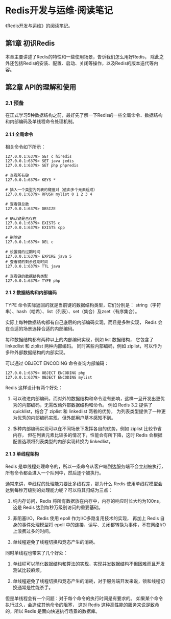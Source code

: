 # Redis开发与运维·阅读笔记

《Redis开发与运维》的阅读笔记。

## 第1章 初识Redis

本章主要讲述了Redis的特性和一些使用场景，告诉我们怎么用好Redis，
除此之外还包括Redis的安装、配置、启动、关闭等操作，以及Redis的版本迭代等内容。

## 第2章 API的理解和使用

### 2.1 预备

在正式学习5种数据结构之前，最好先了解一下Redis的一些全局命令、数据结构和内部编码及单线程命令处理机制。

#### 2.1.1 全局命令

相关命令如下所示：

```
127.0.0.1:6379> SET c hiredis
127.0.0.1:6379> SET java jedis
127.0.0.1:6379> SET php phpredis

# 查看所有键
127.0.0.1:6379> KEYS *

# 插入一个类型为列表的键值对（值由多个元素组成）
127.0.0.1:6379> RPUSH mylist 0 1 2 3 4

# 查看键总数
127.0.0.1:6379> DBSIZE

# 确认键是否存在
127.0.0.1:6379> EXISTS c
127.0.0.1:6379> EXISTS cpp

# 删除键
127.0.0.1:6379> DEL c

# 设置键的过期时间
127.0.0.1:6379> EXPIRE java 5
# 查看键的剩余过期时间
127.0.0.1:6379> TTL java

# 查看键的数据结构类型
127.0.0.1:6379> TYPE php
```

#### 2.1.2 数据结构和内部编码

TYPE 命令实际返回的就是当前键的数据结构类型，它们分别是：
string（字符串）、hash（哈希）、list（列表）、set（集合）及zset（有序集合）。

实际上每种数据结构都有自己底层的内部编码实现，而且是多种实现，
Redis 会在合适的场景选择合适的内部编码。

每种数据结构都有两种以上的内部编码实现，例如 list 数据结构，
它包含了 linkedlist 和 ziplist 两种内部编码。
同时某些内部编码，例如 ziplist，可以作为多种外部数据结构的内部实现。

可以通过 OBJECT ENCODING 命令查询内部编码：

```
127.0.0.1:6379> OBJECT ENCODING php
127.0.0.1:6379> OBJECT ENCODING mylist
```

Redis 这样设计有两个好处：

1. 可以改进内部编码，而对外的数据结构和命令没有影响，这样一旦开发出更优秀的内部编码，无需改动外部数据结构和命令。
   例如 Redis 3.2 提供了 quicklist，结合了 ziplist 和 linkedlist 两者的优势，
   为列表类型提供了一种更为优秀的内部编码实现，但外部用户基本感知不到。

2. 多种内部编码实现可以在不同场景下发挥各自的优势，例如 ziplist 比较节省内存，
   但在列表元素比较多的情况下，性能会有所下降，这时 Redis 会根据配置选项将列表类型的内部实现转换为 linkedlist。

#### 2.1.3 单线程架构

Redis 是单线程处理命令的，所以一条命令从客户端到达服务端不会立刻被执行，所有命令都会进入一个队列中，然后逐个被执行。

通常来讲，单线程的处理能力要比多线程差，那为什么 Redis 使用单线程模型会达到每秒万级别的处理能力呢？可以将其归结为三点：

1. 纯内存访问，Redis 将所有数据放在内存中，内存的响应时长大约为100ns，这是 Redis 达到每秒万级别访问的重要基础。

2. 非阻塞I/O，Redis 使用 epoll 作为I/O多路复用技术的实现，
   再加上 Redis 自身的事件处理模型将 epoll 中的连接、读写、关闭都转换为事件，不在网络I/O上浪费过多的时间。

3. 单线程避免了线程切换和竞态产生的消耗。

同时单线程也带来了几个好处：

1. 单线程可以简化数据结构和算法的实现，实现并发数据结构不但困难而且开发测试比较麻烦。

2. 单线程避免了线程切换和竞态产生的消耗，对于服务端开发来说，锁和线程切换通常是性能杀手。

但是单线程会有一个问题：对于每个命令的执行时间是有要求的。
如果某个命令执行过久，会造成其他命令的阻塞，
这对 Redis 这种高性能的服务来说是致命的，所以 Redis 是面向快速执行场景的数据库。
